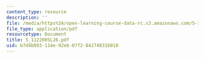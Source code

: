 ```yaml
---
content_type: resource
description: ''
file: /media/https%3A/open-learning-course-data-rc.s3.amazonaws.com/5-112-principles-of-chemical-science-fall-2005/b7d4b093114e92eb07f284274831b010_5_1122005L26.pdf
file_type: application/pdf
resourcetype: Document
title: 5_1122005L26.pdf
uid: b7d4b093-114e-92eb-07f2-84274831b010
---
```

